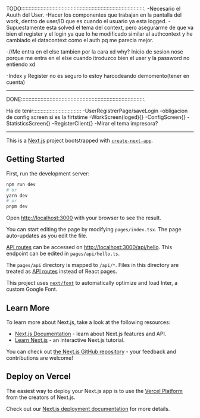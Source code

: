TODO::::::::::::::::::::::::::::::::::::::::::::::::::::::::::::::::::::::::::::::::::.
-Necesario el Auuth del User. 
-Hacer los componentes que trabajan en la pantalla del work, dentro de user/ID que es cuando el usuario ya esta logged.
-Supuestamente esta solved el tema del context, pero asegurarme de que va bien el register y el login ya que lo he modificado similar al authcontext y he cambiado el datacontext como el auth pq me parecia mejor.

-//Me entra en el else tambien por la cara xd why? Inicio de sesion nose porque me entra en el else cuando itroduzco bien el user y la password no entiendo xd

-Index y Register no es seguro lo estoy harcodeando demomento(tener en cuenta)

______________________________________________________________________________________________________________
DONE::::::::::::::::::::::::::::::::::::::::::::::::::::::::::::::::::::::::::::::::::.





Ha de tenir::::::::::::::::::::::::::::::::
-UserRegistrerPage/saveLogin
-obligacion de config screen si es la firtstime
-WorkScreen(loged){}
-ConfigScreen{}
-StatisticsScreen{}
-RegisterClient{}
-Mirar el tema impresora?



__________________________________________________________________________________________________________________________
This is a [Next.js](https://nextjs.org/) project bootstrapped with [`create-next-app`](https://github.com/vercel/next.js/tree/canary/packages/create-next-app).

## Getting Started

First, run the development server:

```bash
npm run dev
# or
yarn dev
# or
pnpm dev
```

Open [http://localhost:3000](http://localhost:3000) with your browser to see the result.

You can start editing the page by modifying `pages/index.tsx`. The page auto-updates as you edit the file.

[API routes](https://nextjs.org/docs/api-routes/introduction) can be accessed on [http://localhost:3000/api/hello](http://localhost:3000/api/hello). This endpoint can be edited in `pages/api/hello.ts`.

The `pages/api` directory is mapped to `/api/*`. Files in this directory are treated as [API routes](https://nextjs.org/docs/api-routes/introduction) instead of React pages.

This project uses [`next/font`](https://nextjs.org/docs/basic-features/font-optimization) to automatically optimize and load Inter, a custom Google Font.

## Learn More

To learn more about Next.js, take a look at the following resources:

- [Next.js Documentation](https://nextjs.org/docs) - learn about Next.js features and API.
- [Learn Next.js](https://nextjs.org/learn) - an interactive Next.js tutorial.

You can check out [the Next.js GitHub repository](https://github.com/vercel/next.js/) - your feedback and contributions are welcome!

## Deploy on Vercel

The easiest way to deploy your Next.js app is to use the [Vercel Platform](https://vercel.com/new?utm_medium=default-template&filter=next.js&utm_source=create-next-app&utm_campaign=create-next-app-readme) from the creators of Next.js.

Check out our [Next.js deployment documentation](https://nextjs.org/docs/deployment) for more details.
